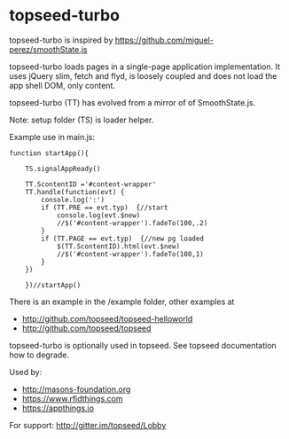 # topseed-turbo

topseed-turbo is inspired by https://github.com/miguel-perez/smoothState.js

topseed-turbo loads pages in a single-page application implementation. 
It uses jQuery slim, fetch and flyd, is loosely coupled and does not load the app shell DOM, only content.

topseed-turbo (TT) has evolved from a mirror of of SmoothState.js. 

Note: setup folder (TS) is loader helper.

Example use in main.js:

	function startApp(){
		
		TS.signalAppReady()

		TT.ScontentID ='#content-wrapper'
		TT.handle(function(evt) {
			console.log(':')
			if (TT.PRE == evt.typ)  {//start
				console.log(evt.$new)
				//$('#content-wrapper').fadeTo(100,.2)
			}
			if (TT.PAGE == evt.typ)  {//new pg loaded
				$(TT.ScontentID).html(evt.$new)
				//$('#content-wrapper').fadeTo(100,1)
			}
		})

		})//startApp()


There is an example in the /example folder, other examples at
- <http://github.com/topseed/topseed-helloworld>
- <http://github.com/topseed/topseed>

topseed-turbo is optionally used in topseed.
See topseed documentation how to degrade.

Used by:
- http://masons-foundation.org
- https://www.rfidthings.com
- https://appthings.io

For support: <http://gitter.im/topseed/Lobby>